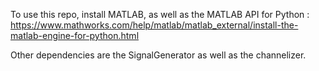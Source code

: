 To use this repo, install MATLAB, as well as the MATLAB API for Python : https://www.mathworks.com/help/matlab/matlab_external/install-the-matlab-engine-for-python.html

Other dependencies are the SignalGenerator as well as the channelizer.

